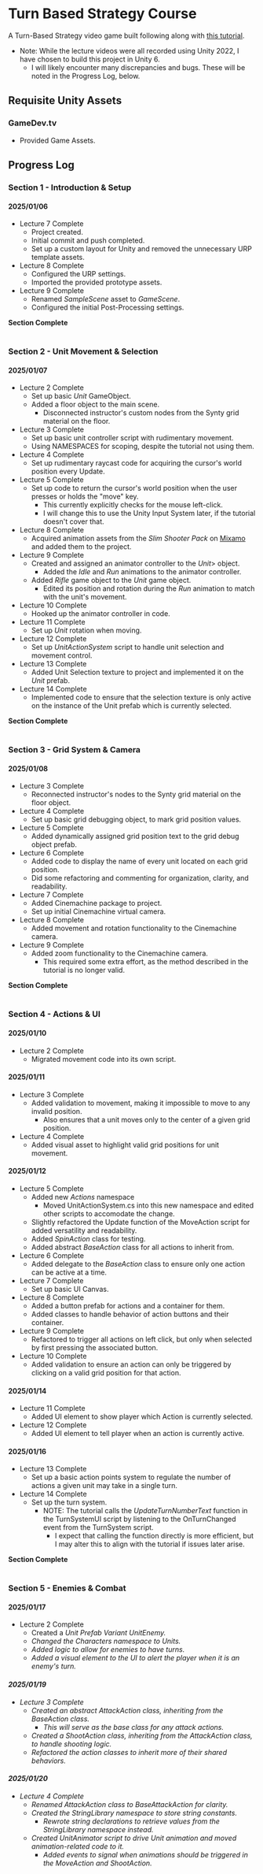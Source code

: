 # Turn Based Strategy Course
A Turn-Based Strategy video game built following along with [this tutorial](https://www.gamedev.tv/courses/unity-turn-based-strategy).
- Note: While the lecture videos were all recorded using Unity 2022, I have chosen to build this project in Unity 6.
  - I will likely encounter many discrepancies and bugs. These will be noted in the Progress Log, below.

## Requisite Unity Assets
### GameDev.tv
- Provided Game Assets.

## Progress Log
### Section 1 - Introduction & Setup
#### 2025/01/06
- Lecture 7 Complete
  - Project created.
  - Initial commit and push completed.
  - Set up a custom layout for Unity and removed the unnecessary URP template assets.
- Lecture 8 Complete
  - Configured the URP settings.
  - Imported the provided prototype assets.
- Lecture 9 Complete
  - Renamed <i>SampleScene</i> asset to <i>GameScene</i>.
  - Configured the initial Post-Processing settings.

<b>Section Complete</b>
<br>
<br>

### Section 2 - Unit Movement & Selection
#### 2025/01/07
- Lecture 2 Complete
  - Set up basic <i>Unit</i> GameObject.
  - Added a floor object to the main scene.
    - Disconnected instructor's custom nodes from the Synty grid material on the floor.
- Lecture 3 Complete
  - Set up basic unit controller script with rudimentary movement.
  - Using NAMESPACES for scoping, despite the tutorial not using them.
- Lecture 4 Complete
  - Set up rudimentary raycast code for acquiring the cursor's world position every Update.
- Lecture 5 Complete
  - Set up code to return the cursor's world position when the user presses or holds the "move" key.
    - This currently explicitly checks for the mouse left-click.
    - I will change this to use the Unity Input System later, if the tutorial doesn't cover that.
- Lecture 8 Complete
  - Acquired animation assets from the <i>Slim Shooter Pack</i> on [Mixamo](www.mixamo.com) and added them to the project.
- Lecture 9 Complete
  - Created and assigned an animator controller to the <i>Unit</i>> object.
    - Added the <i>Idle</i> and <i>Run</i> animations to the animator controller.
  - Added <i>Rifle</i> game object to the <i>Unit</i> game object.
    - Edited its position and rotation during the <i>Run</i> animation to match with the unit's movement.
- Lecture 10 Complete
  - Hooked up the animator controller in code.
- Lecture 11 Complete
  - Set up <i>Unit</i> rotation when moving.
- Lecture 12 Complete
  - Set up <i>UnitActionSystem</i> script to handle unit selection and movement control.
- Lecture 13 Complete
  - Added Unit Selection texture to project and implemented it on the <i>Unit</i> prefab.
- Lecture 14 Complete
  - Implemented code to ensure that the selection texture is only active on the instance of the Unit prefab which is currently selected.

<b>Section Complete</b>
<br>
<br>

### Section 3 - Grid System & Camera
#### 2025/01/08
- Lecture 3 Complete
  - Reconnected instructor's nodes to the Synty grid material on the floor object.
- Lecture 4 Complete
  - Set up basic grid debugging object, to mark grid position values.
- Lecture 5 Complete
  - Added dynamically assigned grid position text to the grid debug object prefab.
- Lecture 6 Complete
  - Added code to  display the name of every unit located on each grid position.
  - Did some refactoring and commenting for organization, clarity, and readability.
- Lecture 7 Complete
  - Added Cinemachine package to project.
  - Set up initial Cinemachine virtual camera.
- Lecture 8 Complete
  - Added movement and rotation functionality to the Cinemachine camera.
- Lecture 9 Complete
  - Added zoom functionality to the Cinemachine camera.
    - This required some extra effort, as the method described in the tutorial is no longer valid.

<b>Section Complete</b>
<br>
<br>

### Section 4 - Actions & UI
#### 2025/01/10
- Lecture 2 Complete
  - Migrated movement code into its own script.
#### 2025/01/11
- Lecture 3 Complete
  - Added validation to movement, making it impossible to move to any invalid position.
    - Also ensures that a unit moves only to the center of a given grid position.
- Lecture 4 Complete
  - Added visual asset to highlight valid grid positions for unit movement.
#### 2025/01/12
- Lecture 5 Complete
  - Added new <i>Actions</i> namespace
    - Moved UnitActionSystem.cs into this new namespace and edited other scripts to accomodate the change.
  - Slightly refactored the Update function of the MoveAction script for added versatility and readability.
  - Added <i>SpinAction</i> class for testing.
  - Added abstract <i>BaseAction</i> class for all actions to inherit from.
- Lecture 6 Complete
  - Added delegate to the <i>BaseAction</i> class to ensure only one action can be active at a time.
- Lecture 7 Complete
  - Set up basic UI Canvas.
- Lecture 8 Complete
  - Added a button prefab for actions and a container for them.
  - Added classes to handle behavior of action buttons and their container.
- Lecture 9 Complete
  - Refactored to trigger all actions on left click, but only when selected by first pressing the associated button.
- Lecture 10 Complete
  - Added validation to ensure an action can only be triggered by clicking on a valid grid position for that action.
#### 2025/01/14
- Lecture 11 Complete
  - Added UI element to show player which Action is currently selected.
- Lecture 12 Complete
  - Added UI element to tell player when an action is currently active.
#### 2025/01/16
- Lecture 13 Complete
  - Set up a basic action points system to regulate the number of actions a given unit may take in a single turn.
- Lecture 14 Complete
  - Set up the turn system.
    - NOTE: The tutorial calls the <i>UpdateTurnNumberText</i> function in the TurnSystemUI script by listening to the OnTurnChanged event from the TurnSystem script.
      - I expect that calling the function directly is more efficient, but I may alter this to align with the tutorial if issues later arise.

<b>Section Complete</b>
<br>
<br>

### Section 5 - Enemies & Combat
#### 2025/01/17
- Lecture 2 Complete
  - Created a <i>Unit<i> Prefab Variant <i>UnitEnemy</i>.
  - Changed the <i>Characters</i> namespace to <i>Units</i>.
  - Added logic to allow for enemies to have turns.
  - Added a visual element to the UI to alert the player when it is an enemy's turn.
#### 2025/01/19
- Lecture 3 Complete
  - Created an abstract <i>AttackAction</i> class, inheriting from the <i>BaseAction</i> class.
    - This will serve as the base class for any attack actions.
  - Created a <i>ShootAction</i> class, inheriting from the <i>AttackAction</i> class, to handle shooting logic.
  - Refactored the action classes to inherit more of their shared behaviors.
#### 2025/01/20
- Lecture 4 Complete
  - Renamed <i>AttackAction</i> class to <i>BaseAttackAction</i> for clarity.
  - Created the <i>StringLibrary</i> namespace to store string constants.
    - Rewrote string declarations to retrieve values from the <i>StringLibrary</i> namespace instead.
  - Created <i>UnitAnimator</i> script to drive <i>Unit</i> animation and moved animation-related code to it.
    - Added events to signal when animations should be triggered in the <i>MoveAction</i> and <i>ShootAction</i>.